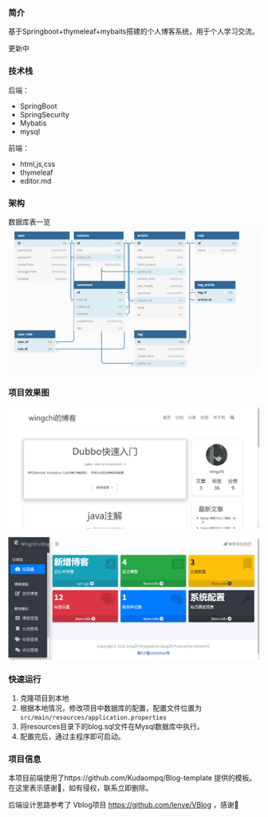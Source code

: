 ### 简介

基于Springboot+thymeleaf+mybaits搭建的个人博客系统，用于个人学习交流。

更新中 

### 技术栈

后端：

- SpringBoot
- SpringSecurity
- Mybatis
- mysql

前端：

- html,js,css
- thymeleaf 
- editor.md

### 架构

数据库表一览
![image-dbtable](https://github.com/wingchi-leung/aBlog/blob/main/assert/%E5%BE%AE%E4%BF%A1%E5%9B%BE%E7%89%87_20220210105010.png)


### 项目效果图

![image-20220210102800614](https://github.com/wingchi-leung/aBlog/blob/main/assert/image-20220210102800614.png)

![image-20220215110400614](https://raw.githubusercontent.com/wingchi-leung/aBlog/main/assert/a43e5f55953daca4e5f96b5b8c93e67.png)
### 快速运行

1. 克隆项目到本地 
2. 根据本地情况，修改项目中数据库的配置，配置文件位置为`src/main/resources/application.properties`
3. 将resources目录下的blog.sql文件在Mysql数据库中执行。 
4. 配置完后，通过主程序即可启动。 

### 项目信息

本项目前端使用了https://github.com/Kudaompq/Blog-template 提供的模板。在这里表示感谢🙇‍，如有侵权，联系立即删除。

后端设计思路参考了 Vblog项目 https://github.com/lenve/VBlog ，感谢🙇‍

